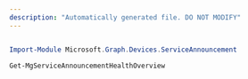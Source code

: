 ```yaml
---
description: "Automatically generated file. DO NOT MODIFY"
---
```


```powershell

Import-Module Microsoft.Graph.Devices.ServiceAnnouncement

Get-MgServiceAnnouncementHealthOverview

```